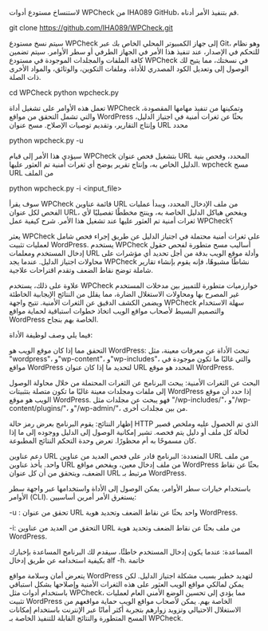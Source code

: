 

لاستنساخ مستودع أدوات WPCheck من IHA089 GitHub، قم بتنفيذ الأمر أدناه.

git clone https://github.com/IHA089/WPCheck.git

سيتم نسخ مستودع WPCheck إلى جهاز الكمبيوتر المحلي الخاص بك عبر Git، وهو نظام للتحكم في الإصدار، عند تنفيذ هذا الأمر في الجهاز الطرفي أو سطر الأوامر. سيتم تضمين كافة الملفات والمجلدات الموجودة في مستودع WPCheck في نسختك، مما يتيح لك الوصول إلى وتعديل الكود المصدري للأداة، وملفات التكوين، والوثائق، والمواد الأخرى ذات الصلة.

cd WPCheck
python wpcheck.py

تعمل هذه الأوامر على تشغيل أداة WPCheck وتمكينها من تنفيذ مهامها المقصودة، والتي تشمل التحقق من مواقع WordPress بحثًا عن ثغرات أمنية في اجتياز الدليل، وإنتاج التقارير، وتقديم توصيات الإصلاح.
مسح عنوان URL محدد

python wpcheck.py -u <url>

سيؤدي هذا الأمر إلى قيام WPCheck بتشغيل فحص عنوان URL المحدد، وفحص بنية الدليل الخاص به، وإنتاج تقرير يوضح أي ثغرات أمنية تم العثور عليها.
wpcheck
مسح URL من الملف

python wpcheck.py -i <input_file>

سوف يقرأ WPCheck قائمة عناوين URL من ملف الإدخال المحدد، ويبدأ عمليات الفحص لكل عنوان URL، ويفحص هياكل الدليل الخاصة به، وينتج مخططًا تفصيليًا لأي ثغرات أمنية تم العثور عليها عند تشغيل هذا الأمر.
شرح كيفية عمل WPCheck؟

يعثر WPCheck على ثغرات أمنية محتملة في اجتياز الدليل عن طريق إجراء فحص شامل لعمليات تثبيت WordPress. يستخدم WPCheck أساليب مسح متطورة لفحص حقول إدخال المستخدم ومعلمات URL وأدلة موقع الويب بدقة من أجل تحديد أي مؤشرات على محاولات اجتياز الدليل. عندما يجد WPCheck نشاطًا مشبوهًا، فإنه يقوم بإنشاء تقارير شاملة توضح نقاط الضعف وتقدم اقتراحات علاجية.

علاوة على ذلك، يستخدم WPCheck خوارزميات متطورة للتمييز بين مدخلات المستخدم غير المصرح بها ومحاولات الاستغلال الضارة، مما يقلل من النتائج الإيجابية الخاطئة ويضمن الكشف الدقيق عن الثغرات الأمنية. تتيح واجهة WPCheck سهلة الاستخدام والتصميم البسيط لأصحاب مواقع الويب اتخاذ خطوات استباقية لحماية مواقع WordPress الخاصة بهم بنجاح.

فيما يلي وصف لوظيفة الأداة:

التحقق مما إذا كان موقع الويب هو WordPress: تبحث الأداة عن معرفات معينة، مثل "wordpress"، و"wp-content"، و"wp-includes"، والتي غالبًا ما تكون موجودة في مواقع WordPress لتحديد ما إذا كان عنوان URL المحدد هو موقع WordPress.

البحث عن الثغرات الأمنية: يبحث البرنامج عن الثغرات المحتملة من خلال محاولة الوصول إلى ملفات ومجلدات معينة غالبًا ما تكون متصلة بتثبيتات WordPress إذا حدد أن موقع الويب هو موقع WordPress. فهو يبحث عن مجلدات مثل "/wp-includes/"، و"/wp-content/plugins/"، و"/wp-admin/"، من بين مجلدات أخرى.

إظهار النتائج: يقوم البرنامج بعرض رمز حالة HTTP الذي تم الحصول عليه وملخص قصير لحالة كل ملف أو دليل يتم فحصه. تشير إمكانية الوصول إلى الدليل ووجوده إلى ما إذا كان مسموحًا به أم محظورًا. تعرض وحدة التحكم النتائج المطبوعة.

دعم عناوين URL المتعددة: البرنامج قادر على فحص العديد من عناوين URL من ملف واحد. يأخذ عناوين URL من ملف إدخال معين، ويفحص مواقع WordPress بحثًا عن نقاط الضعف، ويتحقق من أن كل عنوان URL مرتبط بـ WordPress.

باستخدام خيارات سطر الأوامر، يمكن الوصول إلى الأداة واستخدامها عبر واجهة سطر الأوامر (CLI). يستغرق الأمر أمرين أساسيين:

-u : تحقق من عنوان URL واحد بحثًا عن نقاط الضعف وتحديد هوية WordPress.

-i: التحقق من العديد من عناوين URL من ملف بحثًا عن نقاط الضعف وتحديد هوية WordPress.

المساعدة: عندما يكون إدخال المستخدم خاطئًا، سيقدم لك البرنامج المساعدة بإخبارك بكيفية استخدامه عن طريق إدخال alf -h.
خاتمة

يتعرض أمان وسلامة مواقع WordPress لتهديد خطير بسبب مشكلة اجتياز الدليل. لكن يمكن لمالكي مواقع الويب العثور على هذه الثغرات الأمنية وإصلاحها بشكل استباقي باستخدام أدوات مثل WPCheck، مما يؤدي إلى تحسين الوضع الأمني ​​العام لعمليات تثبيت WordPress الخاصة بهم. يمكن لأصحاب مواقع الويب حماية مواقعهم من الاستغلال الاحتيالي وتزويد زوارهم بتجربة أكثر أمانًا عبر الإنترنت باستخدام إمكانات المسح المتطورة والنتائج القابلة للتنفيذ الخاصة بـ WPCheck. 
